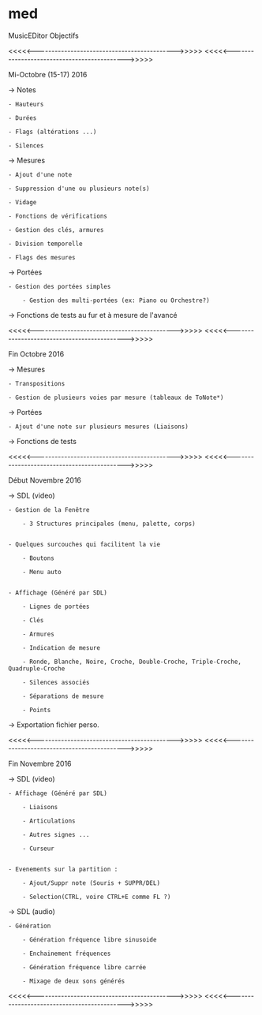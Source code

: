 # med
MusicEDitor
Objectifs


<<<<<-------------------------------------------->>>>>
<<<<<-------------------------------------------->>>>>

Mi-Octobre (15-17) 2016


-> Notes

	- Hauteurs
	
	- Durées
	
	- Flags (altérations ...)
	
	- Silences
	

-> Mesures

	- Ajout d'une note
	
	- Suppression d'une ou plusieurs note(s)
	
	- Vidage
	
	- Fonctions de vérifications
	
	- Gestion des clés, armures
	
	- Division temporelle
	
	- Flags des mesures
	

-> Portées

	- Gestion des portées simples

		- Gestion des multi-portées (ex: Piano ou Orchestre?)
	

-> Fonctions de tests au fur et à mesure de l'avancé




<<<<<-------------------------------------------->>>>>
<<<<<-------------------------------------------->>>>>



Fin Octobre 2016



-> Mesures

	- Transpositions
	
	- Gestion de plusieurs voies par mesure (tableaux de ToNote*)


-> Portées
	
	- Ajout d'une note sur plusieurs mesures (Liaisons)


-> Fonctions de tests




<<<<<-------------------------------------------->>>>>
<<<<<-------------------------------------------->>>>>



Début Novembre 2016



-> SDL (video)

	- Gestion de la Fenêtre
	
		- 3 Structures principales (menu, palette, corps)
		

	- Quelques surcouches qui facilitent la vie
	
		- Boutons
		
		- Menu auto
		

	- Affichage (Généré par SDL)
	
		- Lignes de portées
		
		- Clés
		
		- Armures
		
		- Indication de mesure
		
		- Ronde, Blanche, Noire, Croche, Double-Croche, Triple-Croche, Quadruple-Croche
		
		- Silences associés
		
		- Séparations de mesure
		
		- Points
		

-> Exportation fichier perso.



<<<<<-------------------------------------------->>>>>
<<<<<-------------------------------------------->>>>>



Fin Novembre 2016




-> SDL (video)

	- Affichage (Généré par SDL)
	
		- Liaisons
		
		- Articulations
		
		- Autres signes ...
		
		- Curseur
		

	- Evenements sur la partition :
	
		- Ajout/Suppr note (Souris + SUPPR/DEL)
		
		- Selection(CTRL, voire CTRL+E comme FL ?)


	
-> SDL (audio)

	- Génération
	
		- Génération fréquence libre sinusoide
		
		- Enchainement fréquences
		
		- Génération fréquence libre carrée
		
		- Mixage de deux sons générés




<<<<<-------------------------------------------->>>>>
<<<<<-------------------------------------------->>>>>


	
